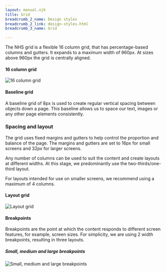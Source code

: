 ```yaml
---
layout: manual.njk
title: Grid
breadcrumb_2_name: Design styles
breadcrumb_2_link: design-styles.html
breadcrumb_3_name: Grid

---
```


The NHS grid is a flexible 16 column grid, that has percentage-based columns and gutters. It expands to a maximum width
of 960px. At sizes above 960px the grid is centrally aligned.

#### 16 column grid
<div class="example">
  <img src="../assets/units/grids.png" alt="16 column grid">
</div>

#### Baseline grid

A baseline grid of 8px is used to create regular vertical spacing between objects down a page. This baseline allows us
to space our text, images or any other page elements consistently.


### Spacing and layout

The grid uses fixed margins and gutters to help control the proportion and balance of the page. The margins and gutters
are set to 16px for small screens and 32px for larger screens.

Any number of columns can be used to suit the content and create layouts at different widths. At this stage,
we predominantly use the two-thirds/one-third layout.

For layouts intended for use on smaller screens, we recommend using a maximum of 4 columns.

#### Layout grid
<div class="example">
  <img src="../assets/units/layouts.png" alt="Layout grid">
</div>

#### Breakpoints

Breakpoints are the point at which the content responds to different screen features, for example, screen sizes.
For simplicity, we are using 2 width breakpoints, resulting in three layouts.

##### Small, medium and large breakpoints
<div class="example">
  <img src="../assets/units/breakpoints.png" alt="Small, medium and large breakpoints">
</div>
